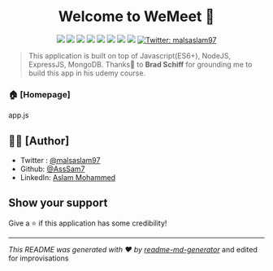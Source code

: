 <h1 align="center">Welcome to WeMeet 👋</h1>
<p align="center">
  <img src="https://img.shields.io/badge/node-v12.3.1-blue">
  <img src="https://img.shields.io/badge/express-v4.17.1-orange">
  <img src="https://img.shields.io/badge/mongodb-v2.0.4-brightgreen">
  <img src="https://img.shields.io/badge/webpack-v4.43-red">
  <img src="https://img.shields.io/badge/babel-v7.10.3-yellow">
  <img src="https://img.shields.io/badge/socket.io-v2.3-black">
  <img src="https://img.shields.io/badge/sessions-v1.17-green">
  <img src="https://img.shields.io/badge/JWT-v1.17-violet">
  <a href="https://twitter.com/malsaslam97" target="_blank">
    <img alt="Twitter: malsaslam97" src="https://img.shields.io/twitter/follow/malsaslam97.svg?style=social" />
  </a>
</p>

> This application is built on top of Javascript(ES6+), NodeJS, ExpressJS, MongoDB. Thanks🤝 to **Brad Schiff** for grounding me to build this app in his udemy course.

### 🏠 [Homepage]

app.js

## ✍🏻 [Author]

- Twitter : [@malsaslam97](https://twitter.com/malsaslam97)
- Github: [@AssSam7](https://github.com/AssSam7)
- LinkedIn: [Aslam Mohammed](https://www.linkedin.com/in/malsaslam97/)

## Show your support

Give a ⭐️ if this application has some credibility!

---

_This README was generated with ❤️ by [readme-md-generator](https://github.com/kefranabg/readme-md-generator)_ and edited for improvisations

